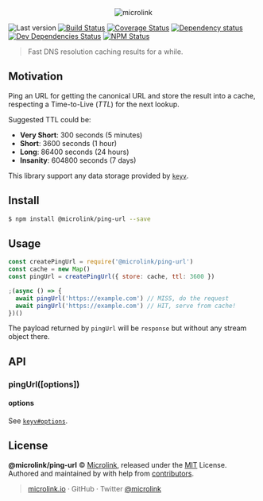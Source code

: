 <div align="center">
  <img src="https://cdn.microlink.io/logo/banner.png" alt="microlink">
</div>

![Last version](https://img.shields.io/github/tag/microlink/ping-url.svg?style=flat-square)
[![Build Status](https://img.shields.io/travis/com/microlink/ping-url/master.svg?style=flat-square)](https://travis-ci.com/microlink/ping-url)
[![Coverage Status](https://img.shields.io/coveralls/microlink/ping-url.svg?style=flat-square)](https://coveralls.io/github/microlink/ping-url)
[![Dependency status](https://img.shields.io/david/@microlink/ping-url.svg?style=flat-square)](https://david-dm.org/@microlink/ping-url)
[![Dev Dependencies Status](https://img.shields.io/david/dev/@microlink/ping-url.svg?style=flat-square)](https://david-dm.org/@microlink/ping-url#info=devDependencies)
[![NPM Status](https://img.shields.io/npm/dm/@microlink/ping-url.svg?style=flat-square)](https://www.npmjs.org/package/@microlink/ping-url)

> Fast DNS resolution caching results for a while.

## Motivation

Ping an URL for getting the canonical URL and store the result into a cache, respecting a Time-to-Live (*TTL*) for the next lookup.

Suggested TTL could be:

- **Very Short**: 300 seconds (5 minutes)
- **Short**: 3600 seconds (1 hour)
- **Long**: 86400 seconds (24 hours)
- **Insanity**: 604800 seconds (7 days)

This library support any data storage provided by [`keyv`](https://npm.im/keyv).

## Install

```bash
$ npm install @microlink/ping-url --save
```

## Usage

```js
const createPingUrl = require('@microlink/ping-url')
const cache = new Map()
const pingUrl = createPingUrl({ store: cache, ttl: 3600 })

;(async () => {
  await pingUrl('https://example.com') // MISS, do the request
  await pingUrl('https://example.com') // HIT, serve from cache!
})()
```

The payload returned by `pingUrl` will be `response` but without any stream object there.

## API

### pingUrl([options])

#### options

See [`keyv#options`](https://www.npmjs.com/package/keyv#new-keyvuri-options).

## License

**@microlink/ping-url** © [Microlink](https://microlink.io), released under the [MIT](https://github.com/microlink/ping-url/blob/master/LICENSE.md) License.<br>
Authored and maintained by  with help from [contributors](https://github.com/microlink/ping-url/contributors).

> [microlink.io](https://microlink.io) · GitHub [](https://github.com/microlink) · Twitter [@microlink](https://twitter.com/microlink)
